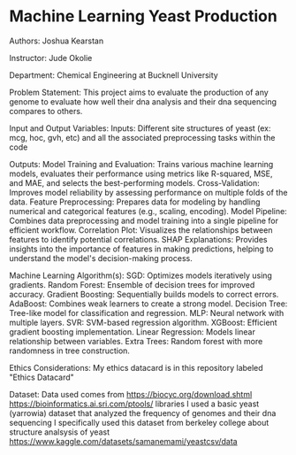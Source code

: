 # Machine Learning Yeast Production
Authors:
Joshua Kearstan

Instructor:
Jude Okolie

Department:
Chemical Engineering at Bucknell University

Problem Statement:
This project aims to evaluate the production of any genome to evaluate how well their dna analysis and their dna sequencing compares to others.

Input and Output Variables:
Inputs:
Different site structures of yeast (ex: mcg, hoc, gvh, etc) and all the associated preprocessing tasks within the code

Outputs:
Model Training and Evaluation: Trains various machine learning models, evaluates their performance using metrics like R-squared, MSE, and MAE, and selects the best-performing models.
Cross-Validation: Improves model reliability by assessing performance on multiple folds of the data.
Feature Preprocessing: Prepares data for modeling by handling numerical and categorical features (e.g., scaling, encoding).
Model Pipeline: Combines data preprocessing and model training into a single pipeline for efficient workflow.
Correlation Plot: Visualizes the relationships between features to identify potential correlations.
SHAP Explanations: Provides insights into the importance of features in making predictions, helping to understand the model's decision-making process.

Machine Learning Algorithm(s): 
SGD: Optimizes models iteratively using gradients.
Random Forest: Ensemble of decision trees for improved accuracy.
Gradient Boosting: Sequentially builds models to correct errors.
AdaBoost: Combines weak learners to create a strong model.
Decision Tree: Tree-like model for classification and regression.
MLP: Neural network with multiple layers.
SVR: SVM-based regression algorithm.
XGBoost: Efficient gradient boosting implementation.
Linear Regression: Models linear relationship between variables.
Extra Trees: Random forest with more randomness in tree construction.
  
Ethics Considerations:  My ethics datacard is in this repository labeled "Ethics Datacard"

Dataset:  Data used comes from https://biocyc.org/download.shtml  https://bioinformatics.ai.sri.com/ptools/ libraries
I used a basic yeast (yarrowia) dataset that analyzed the frequency of genomes and their dna sequencing
I specifically used this dataset from berkeley college about structure analsysis of yeast https://www.kaggle.com/datasets/samanemami/yeastcsv/data
